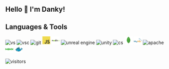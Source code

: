 <h2>Hello 👋 I'm Danky!</h2>

<h2>Languages & Tools</h2>
<p align="left">
<img src="https://static.wikia.nocookie.net/logopedia/images/e/e4/Visual_Studio_2013_Logo.svg/revision/latest?cb=20191221122625" alt="vs" width="25" height="25" />
<img src="https://cdn.worldvectorlogo.com/logos/visual-studio-code-1.svg" alt="vsc" width="25" height="25" />
<img src="https://git-scm.com/images/logos/downloads/Git-Icon-1788C.png" alt="git" width="25" height="25" />
<img src="https://raw.githubusercontent.com/devicons/devicon/master/icons/javascript/javascript-original.svg" alt="javascript" width="25" height="25" />
<img src="https://raw.githubusercontent.com/devicons/devicon/master/icons/nodejs/nodejs-original-wordmark.svg" alt="nodejs" width="25" height="25" />
<img src="https://i.ibb.co/qyVkhhj/blackbg.png" alt="unreal engine" width="25" height="25" />
<img src="https://i.ibb.co/0Vj3XCG/unity-tab-square-black.png" alt="unity" width="25" height="25" />
<img src="https://seeklogo.com/images/C/c-sharp-c-logo-02F17714BA-seeklogo.com.png" alt="cs" width="25" height="25" />
<img src="https://raw.githubusercontent.com/devicons/devicon/master/icons/mongodb/mongodb-original.svg" alt="mongodb" width="25" height="25" />
<img src="https://raw.githubusercontent.com/devicons/devicon/master/icons/mysql/mysql-original-wordmark.svg" alt="mysql" width="25" height="25" />
<img src="https://upload.wikimedia.org/wikipedia/commons/thumb/7/7e/Apache_Feather_Logo.svg/1200px-Apache_Feather_Logo.svg.png" alt="apache" width="25" height="25" />
<img src="https://raw.githubusercontent.com/devicons/devicon/master/icons/nginx/nginx-original.svg" alt="nginx" width="25" height="25" />
<img src="https://raw.githubusercontent.com/devicons/devicon/master/icons/docker/docker-original.svg" alt="Docker" width="25" height="25" />
</p>
<p><img src="https://visitor-badge.glitch.me/badge?page_id=Dankyss.Dankyss" alt="visitors"></p>
